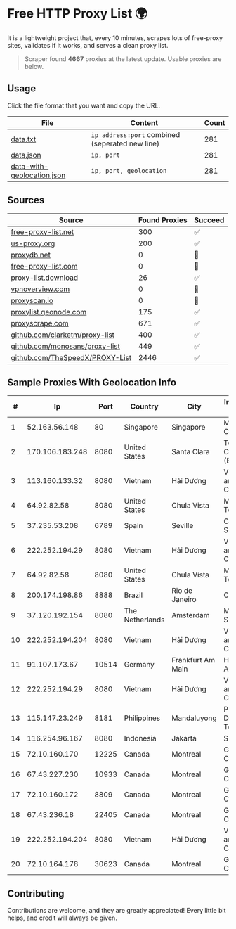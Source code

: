 
# Free HTTP Proxy List 🌍

It is a lightweight project that, every 10 minutes, scrapes lots of free-proxy sites, validates if it works, and serves a clean proxy list.


> Scraper found **4667** proxies at the latest update. Usable proxies are below.

## Usage

Click the file format that you want and copy the URL.


|File|Content|Count|
|----|-------|-----|
|[data.txt](https://raw.githubusercontent.com/themiralay/Proxy-List-World/master/data.txt)|`ip_address:port` combined (seperated new line)|281|
|[data.json](https://raw.githubusercontent.com/themiralay/Proxy-List-World/master/data.json)|`ip, port`|281|
|[data-with-geolocation.json](https://raw.githubusercontent.com/themiralay/Proxy-List-World/master/data-with-geolocation.json)|`ip, port, geolocation`|281|

## Sources

|Source|Found Proxies|Succeed|
|------|-------------|-------|
|[free-proxy-list.net](https://free-proxy-list.net)|300|✅|
|[us-proxy.org](https://www.us-proxy.org)|200|✅|
|[proxydb.net](http://proxydb.net)|0|🚫|
|[free-proxy-list.com](https://free-proxy-list.com/?page=&port=&type%5B%5D=http&type%5B%5D=https&up_time=0&search=Search)|0|🚫|
|[proxy-list.download](https://www.proxy-list.download/HTTP)|26|✅|
|[vpnoverview.com](https://vpnoverview.com/privacy/anonymous-browsing/free-proxy-servers)|0|🚫|
|[proxyscan.io](https://www.proxyscan.io)|0|🚫|
|[proxylist.geonode.com](https://proxylist.geonode.com/api/proxy-list?limit=300&page=1&sort_by=lastChecked&sort_type=desc&protocols=http,https)|175|✅|
|[proxyscrape.com](https://api.proxyscrape.com/v2/?request=displayproxies&protocol=http&timeout=10000&country=all&ssl=all&anonymity=all)|671|✅|
|[github.com/clarketm/proxy-list](https://raw.githubusercontent.com/clarketm/proxy-list/master/proxy-list-raw.txt)|400|✅|
|[github.com/monosans/proxy-list](https://raw.githubusercontent.com/monosans/proxy-list/main/proxies/http.txt)|449|✅|
|[github.com/TheSpeedX/PROXY-List](https://raw.githubusercontent.com/TheSpeedX/PROXY-List/master/http.txt)|2446|✅|


## Sample Proxies With Geolocation Info

|#|Ip|Port|Country|City|Internet Service Provider|
|-|--|----|-------|----|-------------------------|
|1|52.163.56.148|80|Singapore|Singapore|Microsoft Corporation|
|2|170.106.183.248|8080|United States|Santa Clara|Tencent Cloud Computing (Beijing) Co|
|3|113.160.133.32|8080|Vietnam|Hải Dương|VietNam Post and Telecom Corporation|
|4|64.92.82.58|8080|United States|Chula Vista|Momentum Telecom, Inc.|
|5|37.235.53.208|6789|Spain|Seville|Comvive Servidores S.L.|
|6|222.252.194.29|8080|Vietnam|Hải Dương|VietNam Post and Telecom Corporation|
|7|64.92.82.58|8080|United States|Chula Vista|Momentum Telecom, Inc.|
|8|200.174.198.86|8888|Brazil|Rio de Janeiro|Claro S.A|
|9|37.120.192.154|8080|The Netherlands|Amsterdam|M247 Europe SRL|
|10|222.252.194.204|8080|Vietnam|Hải Dương|VietNam Post and Telecom Corporation|
|11|91.107.173.67|10514|Germany|Frankfurt Am Main|Hetzner Online AG|
|12|222.252.194.29|8080|Vietnam|Hải Dương|VietNam Post and Telecom Corporation|
|13|115.147.23.249|8181|Philippines|Mandaluyong|Philippine Long Distance Telephone Co.|
|14|116.254.96.167|8080|Indonesia|Jakarta|SpaceX Starlink|
|15|72.10.160.170|12225|Canada|Montreal|GloboTech Communications|
|16|67.43.227.230|10933|Canada|Montreal|GloboTech Communications|
|17|72.10.160.172|8809|Canada|Montreal|GloboTech Communications|
|18|67.43.236.18|22405|Canada|Montreal|GloboTech Communications|
|19|222.252.194.204|8080|Vietnam|Hải Dương|VietNam Post and Telecom Corporation|
|20|72.10.164.178|30623|Canada|Montreal|GloboTech Communications|



## Contributing

Contributions are welcome, and they are greatly appreciated! Every
little bit helps, and credit will always be given.

